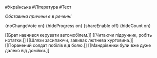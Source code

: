 #Українська #Література #Тест

*Обставина причини є в реченні*

{noChangeVote on}
{hideProgress on}
{shareEnable off}
{hideCount on}

[[Брат навчився керувати автомобілем.]]
[[Читаючи підручник, робіть нотатки.]]
[[Шляхи засипаючи, завиває лютнева хуртовина.]]
[[Поранений солдат побілів від болю.]]
[[Мандрівники були вже дуже далеко від домівки.]]
